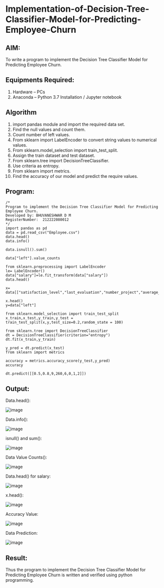 # Implementation-of-Decision-Tree-Classifier-Model-for-Predicting-Employee-Churn

## AIM:
To write a program to implement the Decision Tree Classifier Model for Predicting Employee Churn.

## Equipments Required:
1. Hardware – PCs
2. Anaconda – Python 3.7 Installation / Jupyter notebook

## Algorithm
1. import pandas module and import the required data set.
2. Find the null values and count them.
3. Count number of left values.
4. From sklearn import LabelEncoder to convert string values to numerical values.
5. From sklearn.model_selection import train_test_split.
6. Assign the train dataset and test dataset.
7. From sklearn.tree import DecisionTreeClassifier.
8. Use criteria as entropy.
9. From sklearn import metrics.
10. Find the accuracy of our model and predict the require values.

## Program:
```
/*
Program to implement the Decision Tree Classifier Model for Predicting Employee Churn.
Developed by: BHUVANESHWAR D M
RegisterNumber:  212222080012
*/
import pandas as pd
data = pd.read_csv("Employee.csv")
data.head()
data.info()

data.isnull().sum()

data["left"].value_counts

from sklearn.preprocessing import LabelEncoder
le= LabelEncoder()
data["salary"]=le.fit_transform(data["salary"])
data.head()

x= data[["satisfaction_level","last_evaluation","number_project","average_montly_hours","time_spend_company","Work_accident","promotion_last_5years","salary"]]

x.head()
y=data["left"]

from sklearn.model_selection import train_test_split
x_train,x_test,y_train,y_test = train_test_split(x,y,test_size=0.2,random_state = 100)

from sklearn.tree import DecisionTreeClassifier
dt = DecisionTreeClassifier(criterion="entropy")
dt.fit(x_train,y_train)

y_pred = dt.predict(x_test)
from sklearn import metrics

accuracy = metrics.accuracy_score(y_test,y_pred)
accuracy

dt.predict([[0.5,0.8,9,260,6,0,1,2]])
```

## Output:
Data.head():



![image](https://github.com/22003264/Implementation-of-Decision-Tree-Classifier-Model-for-Predicting-Employee-Churn/assets/119389139/fe7e2a52-b584-4686-8027-b1cb8ec0c136)

Data.info():




![image](https://github.com/22003264/Implementation-of-Decision-Tree-Classifier-Model-for-Predicting-Employee-Churn/assets/119389139/e91f5083-b124-4bde-a531-a3a8f8f469cb)


isnull() and sum():





![image](https://github.com/22003264/Implementation-of-Decision-Tree-Classifier-Model-for-Predicting-Employee-Churn/assets/119389139/13765c70-5817-4e4a-875b-191ff0b3a687)


Data Value Counts():



![image](https://github.com/22003264/Implementation-of-Decision-Tree-Classifier-Model-for-Predicting-Employee-Churn/assets/119389139/01560d37-b412-446d-8648-705b39e7a7ea)



Data.head() for salary:


![image](https://github.com/22003264/Implementation-of-Decision-Tree-Classifier-Model-for-Predicting-Employee-Churn/assets/119389139/459eba34-9924-4f09-a9fe-c3db2cb4b230)

x.head():


![image](https://github.com/22003264/Implementation-of-Decision-Tree-Classifier-Model-for-Predicting-Employee-Churn/assets/119389139/9c7e8ea2-4992-464f-9c3e-8ade02113569)

Accuracy Value:


![image](https://github.com/22003264/Implementation-of-Decision-Tree-Classifier-Model-for-Predicting-Employee-Churn/assets/119389139/7dd3fc29-5591-415e-b43c-bb3d9bcb392c)


Data Prediction:



![image](https://github.com/22003264/Implementation-of-Decision-Tree-Classifier-Model-for-Predicting-Employee-Churn/assets/119389139/9a5343bc-3a31-4ab6-9e9d-96bad64d5909)

## Result:
Thus the program to implement the  Decision Tree Classifier Model for Predicting Employee Churn is written and verified using python programming.
